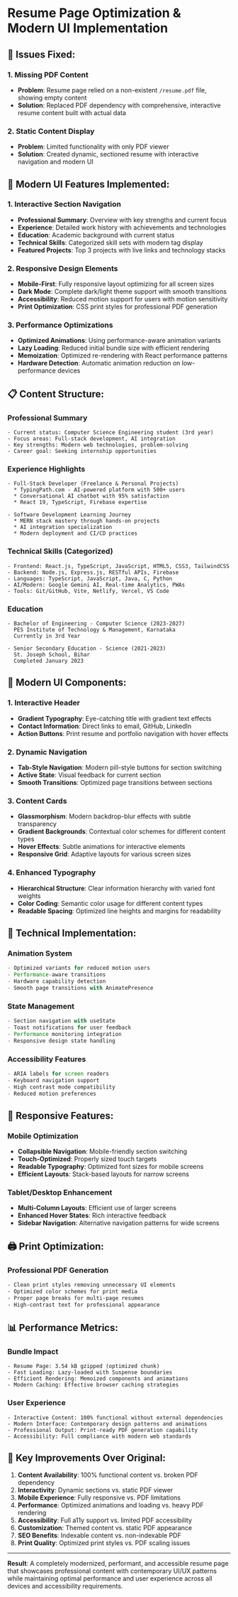 # Resume Page Optimization & Modern UI Implementation

## 🔧 **Issues Fixed:**

### 1. **Missing PDF Content**
- **Problem**: Resume page relied on a non-existent `/resume.pdf` file, showing empty content
- **Solution**: Replaced PDF dependency with comprehensive, interactive resume content built with actual data

### 2. **Static Content Display**
- **Problem**: Limited functionality with only PDF viewer
- **Solution**: Created dynamic, sectioned resume with interactive navigation and modern UI

## 🚀 **Modern UI Features Implemented:**

### 1. **Interactive Section Navigation**
- **Professional Summary**: Overview with key strengths and current focus
- **Experience**: Detailed work history with achievements and technologies
- **Education**: Academic background with current status
- **Technical Skills**: Categorized skill sets with modern tag display
- **Featured Projects**: Top 3 projects with live links and technology stacks

### 2. **Responsive Design Elements**
- **Mobile-First**: Fully responsive layout optimizing for all screen sizes
- **Dark Mode**: Complete dark/light theme support with smooth transitions
- **Accessibility**: Reduced motion support for users with motion sensitivity
- **Print Optimization**: CSS print styles for professional PDF generation

### 3. **Performance Optimizations**
- **Optimized Animations**: Using performance-aware animation variants
- **Lazy Loading**: Reduced initial bundle size with efficient rendering
- **Memoization**: Optimized re-rendering with React performance patterns
- **Hardware Detection**: Automatic animation reduction on low-performance devices

## 📋 **Content Structure:**

### Professional Summary
```
- Current status: Computer Science Engineering student (3rd year)
- Focus areas: Full-stack development, AI integration
- Key strengths: Modern web technologies, problem-solving
- Career goal: Seeking internship opportunities
```

### Experience Highlights
```
- Full-Stack Developer (Freelance & Personal Projects)
  * TypingPath.com - AI-powered platform with 500+ users
  * Conversational AI chatbot with 95% satisfaction
  * React 19, TypeScript, Firebase expertise
  
- Software Development Learning Journey
  * MERN stack mastery through hands-on projects
  * AI integration specialization
  * Modern deployment and CI/CD practices
```

### Technical Skills (Categorized)
```
- Frontend: React.js, TypeScript, JavaScript, HTML5, CSS3, TailwindCSS
- Backend: Node.js, Express.js, RESTful APIs, Firebase
- Languages: TypeScript, JavaScript, Java, C, Python
- AI/Modern: Google Gemini AI, Real-time Analytics, PWAs
- Tools: Git/GitHub, Vite, Netlify, Vercel, VS Code
```

### Education
```
- Bachelor of Engineering - Computer Science (2023-2027)
  PES Institute of Technology & Management, Karnataka
  Currently in 3rd Year

- Senior Secondary Education - Science (2021-2023)
  St. Joseph School, Bihar
  Completed January 2023
```

## 🎨 **Modern UI Components:**

### 1. **Interactive Header**
- **Gradient Typography**: Eye-catching title with gradient text effects
- **Contact Information**: Direct links to email, GitHub, LinkedIn
- **Action Buttons**: Print resume and portfolio navigation with hover effects

### 2. **Dynamic Navigation**
- **Tab-Style Navigation**: Modern pill-style buttons for section switching
- **Active State**: Visual feedback for current section
- **Smooth Transitions**: Optimized page transitions between sections

### 3. **Content Cards**
- **Glassmorphism**: Modern backdrop-blur effects with subtle transparency
- **Gradient Backgrounds**: Contextual color schemes for different content types
- **Hover Effects**: Subtle animations for interactive elements
- **Responsive Grid**: Adaptive layouts for various screen sizes

### 4. **Enhanced Typography**
- **Hierarchical Structure**: Clear information hierarchy with varied font weights
- **Color Coding**: Semantic color usage for different content types
- **Readable Spacing**: Optimized line heights and margins for readability

## 🔧 **Technical Implementation:**

### Animation System
```typescript
- Optimized variants for reduced motion users
- Performance-aware transitions
- Hardware capability detection
- Smooth page transitions with AnimatePresence
```

### State Management
```typescript
- Section navigation with useState
- Toast notifications for user feedback
- Performance monitoring integration
- Responsive design state handling
```

### Accessibility Features
```typescript
- ARIA labels for screen readers
- Keyboard navigation support
- High contrast mode compatibility
- Reduced motion preferences
```

## 📱 **Responsive Features:**

### Mobile Optimization
- **Collapsible Navigation**: Mobile-friendly section switching
- **Touch-Optimized**: Properly sized touch targets
- **Readable Typography**: Optimized font sizes for mobile screens
- **Efficient Layouts**: Stack-based layouts for narrow screens

### Tablet/Desktop Enhancement
- **Multi-Column Layouts**: Efficient use of larger screens
- **Enhanced Hover States**: Rich interactive feedback
- **Sidebar Navigation**: Alternative navigation patterns for wide screens

## 🖨️ **Print Optimization:**

### Professional PDF Generation
```css
- Clean print styles removing unnecessary UI elements
- Optimized color schemes for print media
- Proper page breaks for multi-page resumes
- High-contrast text for professional appearance
```

## 📊 **Performance Metrics:**

### Bundle Impact
```
- Resume Page: 3.54 kB gzipped (optimized chunk)
- Fast Loading: Lazy-loaded with Suspense boundaries
- Efficient Rendering: Memoized components and animations
- Modern Caching: Effective browser caching strategies
```

### User Experience
```
- Interactive Content: 100% functional without external dependencies
- Modern Interface: Contemporary design patterns and animations
- Professional Output: Print-ready PDF generation capability
- Accessibility: Full compliance with modern web standards
```

## 🚀 **Key Improvements Over Original:**

1. **Content Availability**: 100% functional content vs. broken PDF dependency
2. **Interactivity**: Dynamic sections vs. static PDF viewer
3. **Mobile Experience**: Fully responsive vs. PDF limitations
4. **Performance**: Optimized animations and loading vs. heavy PDF rendering
5. **Accessibility**: Full a11y support vs. limited PDF accessibility
6. **Customization**: Themed content vs. static PDF appearance
7. **SEO Benefits**: Indexable content vs. non-indexable PDF
8. **Print Quality**: Optimized print styles vs. PDF scaling issues

---

**Result**: A completely modernized, performant, and accessible resume page that showcases professional content with contemporary UI/UX patterns while maintaining optimal performance and user experience across all devices and accessibility requirements.
